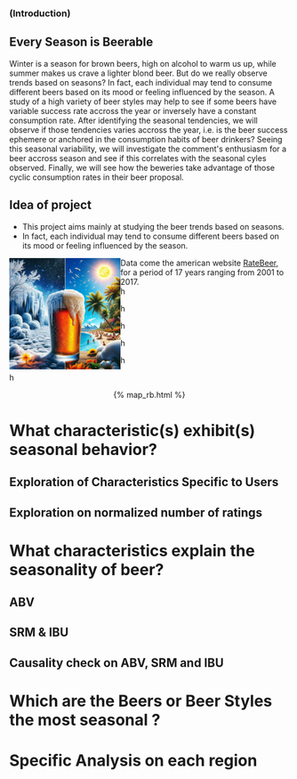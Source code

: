 ### (Introduction)

## Every Season is Beerable

Winter is a season for brown beers, high on alcohol to warm us up, while summer makes us crave a lighter blond beer. But do we really observe trends based on seasons? In fact, each individual may tend to consume different beers based on its mood or feeling influenced by the season. A study of a high variety of beer styles may help to see if some beers have variable success rate accross the year or inversely have a constant consumption rate. After identifying the seasonal tendencies, we will observe if those tendencies varies accross the year, i.e. is the beer success ephemere or anchored in the consumption habits of beer drinkers? Seeing this seasonal variability, we will investigate the comment's enthusiasm for a beer accross season and see if this correlates with the seasonal cyles observed. Finally, we will see how the beweries take advantage of those cyclic consumption rates in their beer proposal.

## **Idea of project**
- This project aims mainly at studying the beer trends based on seasons.
- In fact, each individual may tend to consume different beers based on its mood or feeling influenced by the season.

<img align="left" width="200" height="200" src="\assets\img\beer.jpg">

Data come the american website [RateBeer](https://www.ratebeer.com/), for a period of 17 years ranging from 2001 to 2017.  
h

h

h

h

h

h





<p align="center">
{% map_rb.html %} 
</p>

# **What characteristic(s) exhibit(s) seasonal behavior?**

## **Exploration of Characteristics Specific to Users**

## **Exploration on normalized number of ratings**


# **What characteristics explain the seasonality of beer?**

## **ABV**
## **SRM** & **IBU**
## **Causality check on ABV, SRM and IBU**

# **Which are the Beers or Beer Styles the most seasonal ?**

# **Specific Analysis on each region**


